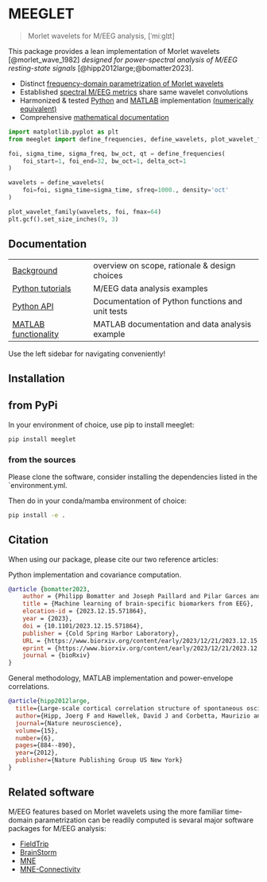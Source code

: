 # MEEGLET
> Morlet wavelets for M/EEG analysis, [ˈmiːglɪt]

This package provides a lean implementation of Morlet wavelets [@morlet_wave_1982] *designed for power-spectral analysis of M/EEG resting-state signals* [@hipp2012large;@bomatter2023].

- Distinct [frequency-domain parametrization of Morlet wavelets](background/0_tour.html#power-spectral-density-in-units-of-µv²oct)
- Established [spectral M/EEG metrics](background/0_tour.html#overview-on-implemented-meeg-spectral-metrics) share same wavelet convolutions
- Harmonized & tested [Python](api/wavelets.html) and [MATLAB](matlab/matlab_functions.html) implementation [(numerically equivalent)](./api/wavelets.html#more-unit-tests-and-validation)
- Comprehensive [mathematical documentation](background/1_background_wavelets.html)


```python
import matplotlib.pyplot as plt
from meeglet import define_frequencies, define_wavelets, plot_wavelet_family

foi, sigma_time, sigma_freq, bw_oct, qt = define_frequencies(
    foi_start=1, foi_end=32, bw_oct=1, delta_oct=1
)

wavelets = define_wavelets(
    foi=foi, sigma_time=sigma_time, sfreq=1000., density='oct'
)

plot_wavelet_family(wavelets, foi, fmax=64)
plt.gcf().set_size_inches(9, 3)
```

## Documentation
|                         |                                                                      |
|:------------------------|:---------------------------------------------------------------------|
| [Background](background/index.html) | overview on scope, rationale & design choices            |
| [Python tutorials](tutorials/index.html) | M/EEG data analysis examples                        |
| [Python API](api/index.html) | Documentation of Python functions and unit tests                |
| [MATLAB functionality](matlab/index.html) | MATLAB documentation and data analysis example     |

Use the left sidebar for navigating conveniently!

## Installation

## from PyPi

In your environment of choice, use pip to install meeglet:

```bash
pip install meeglet
```

### from the sources

Please clone the software, consider installing the dependencies listed in the \`environment.yml.

Then do in your conda/mamba environment of choice:

``` bash
pip install -e .
```

## Citation

When using our package, please cite our two reference articles:

Python implementation and covariance computation.

``` bibtex
@article {bomatter2023,
    author = {Philipp Bomatter and Joseph Paillard and Pilar Garces and Joerg F Hipp and Denis A Engemann},
    title = {Machine learning of brain-specific biomarkers from EEG},
    elocation-id = {2023.12.15.571864},
    year = {2023},
    doi = {10.1101/2023.12.15.571864},
    publisher = {Cold Spring Harbor Laboratory},
    URL = {https://www.biorxiv.org/content/early/2023/12/21/2023.12.15.571864},
    eprint = {https://www.biorxiv.org/content/early/2023/12/21/2023.12.15.571864.full.pdf},
    journal = {bioRxiv}
}
```

General methodology, MATLAB implementation and power-envelope correlations.

``` bibtex
@article{hipp2012large,
  title={Large-scale cortical correlation structure of spontaneous oscillatory activity},
  author={Hipp, Joerg F and Hawellek, David J and Corbetta, Maurizio and Siegel, Markus and Engel, Andreas K},
  journal={Nature neuroscience},
  volume={15},
  number={6},
  pages={884--890},
  year={2012},
  publisher={Nature Publishing Group US New York}
}
```

## Related software

M/EEG features based on Morlet wavelets using the more familiar time-domain parametrization can be readily computed is sevaral major software packages for M/EEG analysis:

- [FieldTrip](https://www.fieldtriptoolbox.org/)
- [BrainStorm](https://neuroimage.usc.edu/brainstorm/)
- [MNE](https://mne.tools/stable/index.html)
- [MNE-Connectivity](https://mne.tools/mne-connectivity/stable/index.html)
